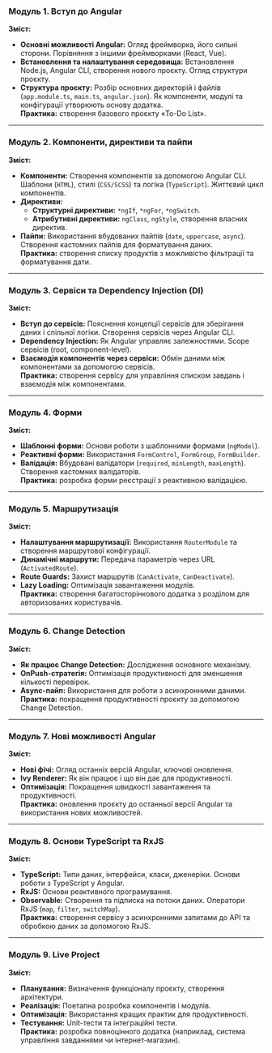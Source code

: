 ### **Модуль 1. Вступ до Angular**  
**Зміст:**  
- **Основні можливості Angular:** Огляд фреймворка, його сильні сторони. Порівняння з іншими фреймворками (React, Vue).  
- **Встановлення та налаштування середовища:** Встановлення Node.js, Angular CLI, створення нового проєкту. Огляд структури проєкту.  
- **Структура проєкту:** Розбір основних директорій і файлів (`app.module.ts`, `main.ts`, `angular.json`). Як компоненти, модулі та конфігурації утворюють основу додатка.  
**Практика:** створення базового проєкту «To-Do List».  

---

### **Модуль 2. Компоненти, директиви та пайпи**  
**Зміст:**  
- **Компоненти:** Створення компонентів за допомогою Angular CLI. Шаблони (`HTML`), стилі (`CSS/SCSS`) та логіка (`TypeScript`). Життєвий цикл компонентів.  
- **Директиви:**  
  - **Структурні директиви:** `*ngIf`, `*ngFor`, `*ngSwitch`.  
  - **Атрибутивні директиви:** `ngClass`, `ngStyle`, створення власних директив.  
- **Пайпи:** Використання вбудованих пайпів (`date`, `uppercase`, `async`). Створення кастомних пайпів для форматування даних.  
**Практика:** створення списку продуктів з можливістю фільтрації та форматування дати.  

---

### **Модуль 3. Сервіси та Dependency Injection (DI)**  
**Зміст:**  
- **Вступ до сервісів:** Пояснення концепції сервісів для зберігання даних і спільної логіки. Створення сервісів через Angular CLI.  
- **Dependency Injection:** Як Angular управляє залежностями. Scope сервісів (root, component-level).  
- **Взаємодія компонентів через сервіси:** Обмін даними між компонентами за допомогою сервісів.  
**Практика:** створення сервісу для управління списком завдань і взаємодія між компонентами.  

---

### **Модуль 4. Форми**  
**Зміст:**  
- **Шаблонні форми:** Основи роботи з шаблонними формами (`ngModel`).  
- **Реактивні форми:** Використання `FormControl`, `FormGroup`, `FormBuilder`.  
- **Валідація:** Вбудовані валідатори (`required`, `minLength`, `maxLength`). Створення кастомних валідаторів.  
**Практика:** розробка форми реєстрації з реактивною валідацією.  

---

### **Модуль 5. Маршрутизація**  
**Зміст:**  
- **Налаштування маршрутизації:** Використання `RouterModule` та створення маршрутової конфігурації.  
- **Динамічні маршрути:** Передача параметрів через URL (`ActivatedRoute`).  
- **Route Guards:** Захист маршрутів (`CanActivate`, `CanDeactivate`).  
- **Lazy Loading:** Оптимізація завантаження модулів.  
**Практика:** створення багатосторінкового додатка з розділом для авторизованих користувачів.  

---

### **Модуль 6. Change Detection**  
**Зміст:**  
- **Як працює Change Detection:** Дослідження основного механізму.  
- **OnPush-стратегія:** Оптимізація продуктивності для зменшення кількості перевірок.  
- **Async-пайп:** Використання для роботи з асинхронними даними.  
**Практика:** покращення продуктивності проєкту за допомогою Change Detection.  

---

### **Модуль 7. Нові можливості Angular**  
**Зміст:**  
- **Нові фічі:** Огляд останніх версій Angular, ключові оновлення.  
- **Ivy Renderer:** Як він працює і що він дає для продуктивності.  
- **Оптимізація:** Покращення швидкості завантаження та продуктивності.  
**Практика:** оновлення проєкту до останньої версії Angular та використання нових можливостей.  

---

### **Модуль 8. Основи TypeScript та RxJS**  
**Зміст:**  
- **TypeScript:** Типи даних, інтерфейси, класи, дженеріки. Основи роботи з TypeScript у Angular.  
- **RxJS:** Основи реактивного програмування.  
- **Observable:** Створення та підписка на потоки даних. Оператори RxJS (`map`, `filter`, `switchMap`).  
**Практика:** створення сервісу з асинхронними запитами до API та обробкою даних за допомогою RxJS.  

---

### **Модуль 9. Live Project**  
**Зміст:**  
- **Планування:** Визначення функціоналу проєкту, створення архітектури.  
- **Реалізація:** Поетапна розробка компонентів і модулів.  
- **Оптимізація:** Використання кращих практик для продуктивності.  
- **Тестування:** Unit-тести та інтеграційні тести.  
**Практика:** розробка повноцінного додатка (наприклад, система управління завданнями чи інтернет-магазин).  
